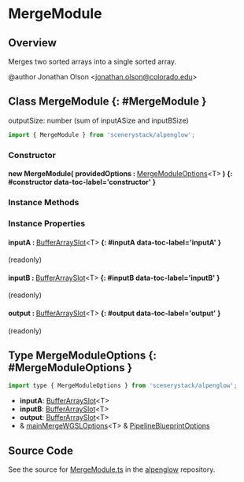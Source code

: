 # MergeModule

## Overview

Merges two sorted arrays into a single sorted array.

@author Jonathan Olson &lt;jonathan.olson@colorado.edu&gt;

## Class MergeModule {: #MergeModule }


outputSize: number (sum of inputASize and inputBSize)

```js
import { MergeModule } from 'scenerystack/alpenglow';
```
### Constructor

#### new MergeModule( providedOptions : <span style="font-weight: 400;">[MergeModuleOptions](../alpenglow/MergeModule.md#MergeModuleOptions)&lt;T&gt;</span> ) {: #constructor data-toc-label='constructor' }

### Instance Methods



### Instance Properties

#### inputA : <span style="font-weight: 400;">[BufferArraySlot](../alpenglow/BufferArraySlot.md)&lt;T&gt;</span> {: #inputA data-toc-label='inputA' }

(readonly)

#### inputB : <span style="font-weight: 400;">[BufferArraySlot](../alpenglow/BufferArraySlot.md)&lt;T&gt;</span> {: #inputB data-toc-label='inputB' }

(readonly)

#### output : <span style="font-weight: 400;">[BufferArraySlot](../alpenglow/BufferArraySlot.md)&lt;T&gt;</span> {: #output data-toc-label='output' }

(readonly)



## Type MergeModuleOptions {: #MergeModuleOptions }


```js
import type { MergeModuleOptions } from 'scenerystack/alpenglow';
```
- **inputA**: [BufferArraySlot](../alpenglow/BufferArraySlot.md)&lt;T&gt;
- **inputB**: [BufferArraySlot](../alpenglow/BufferArraySlot.md)&lt;T&gt;
- **output**: [BufferArraySlot](../alpenglow/BufferArraySlot.md)&lt;T&gt;
- &amp; [mainMergeWGSLOptions](../alpenglow/mainMergeWGSL.md#mainMergeWGSLOptions)&lt;T&gt; &amp; [PipelineBlueprintOptions](../alpenglow/PipelineBlueprint.md#PipelineBlueprintOptions)




## Source Code

See the source for [MergeModule.ts](https://github.com/phetsims/alpenglow/blob/main/js/webgpu/modules/gpu/MergeModule.ts) in the [alpenglow](https://github.com/phetsims/alpenglow) repository.
